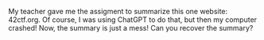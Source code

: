 My teacher gave me the assigment to summarize this one website: 42ctf.org. Of course, I was using ChatGPT to do that, but then my computer crashed! Now, the summary is just a mess! Can you recover the summary?
